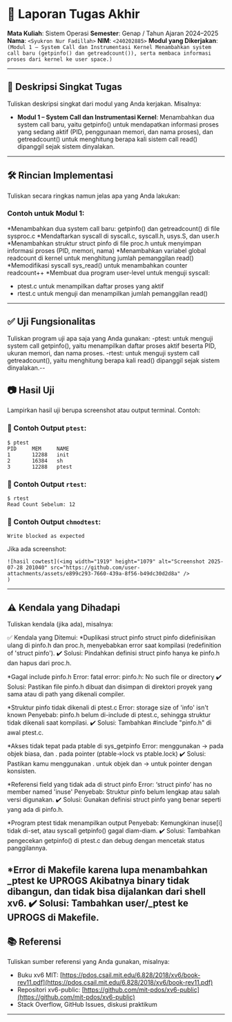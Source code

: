 # 📝 Laporan Tugas Akhir

**Mata Kuliah**: Sistem Operasi
**Semester**: Genap / Tahun Ajaran 2024–2025
**Nama**: `<Syukron Nur Fadillah>`
**NIM**: `<240202885>`
**Modul yang Dikerjakan**:
`(Modul 1 – System Call dan Instrumentasi Kernel
Menambahkan system call baru (getpinfo() dan getreadcount()), serta membaca informasi proses dari kernel ke user space.)`

---

## 📌 Deskripsi Singkat Tugas

Tuliskan deskripsi singkat dari modul yang Anda kerjakan. Misalnya:

* **Modul 1 – System Call dan Instrumentasi Kernel**:
Menambahkan dua system call baru, yaitu getpinfo() untuk mendapatkan informasi proses yang sedang aktif (PID, penggunaan memori, dan nama proses), dan getreadcount() untuk menghitung berapa kali sistem call read() dipanggil sejak sistem dinyalakan.
---

## 🛠️ Rincian Implementasi

Tuliskan secara ringkas namun jelas apa yang Anda lakukan:

### Contoh untuk Modul 1:
*Menambahkan dua system call baru: getpinfo() dan getreadcount() di file sysproc.c
*Mendaftarkan syscall di syscall.c, syscall.h, usys.S, dan user.h
*Menambahkan struktur struct pinfo di file proc.h untuk menyimpan informasi proses (PID, memori, nama)
*Menambahkan variabel global readcount di kernel untuk menghitung jumlah pemanggilan read()
*Memodifikasi syscall sys_read() untuk menambahkan counter readcount++
*Membuat dua program user-level untuk menguji syscall:
  - ptest.c untuk menampilkan daftar proses yang aktif
  - rtest.c untuk menguji dan menampilkan jumlah pemanggilan read()
---

## ✅ Uji Fungsionalitas

Tuliskan program uji apa saja yang Anda gunakan:
-ptest: untuk menguji system call getpinfo(), yaitu menampilkan daftar proses aktif beserta PID, ukuran memori, dan nama proses.
-rtest: untuk menguji system call getreadcount(), yaitu menghitung berapa kali read() dipanggil sejak sistem dinyalakan.--

## 📷 Hasil Uji

Lampirkan hasil uji berupa screenshot atau output terminal. Contoh:

### 📍 Contoh Output `ptest`:

```
$ ptest
PID     MEM     NAME
1       12288   init
2       16384   sh
3       12288   ptest
```

### 📍 Contoh Output `rtest`:

```
$ rtest
Read Count Sebelum: 12
```

### 📍 Contoh Output `chmodtest`:

```
Write blocked as expected
```

Jika ada screenshot:

```
![hasil cowtest](<img width="1919" height="1079" alt="Screenshot 2025-07-28 201040" src="https://github.com/user-attachments/assets/e899c293-7660-439a-8f56-b49dc30d2d8a" />
)
```

---

## ⚠️ Kendala yang Dihadapi

Tuliskan kendala (jika ada), misalnya:

✅ Kendala yang Ditemui:
*Duplikasi struct pinfo
  struct pinfo didefinisikan ulang di pinfo.h dan proc.h, menyebabkan error saat kompilasi (redefinition of 'struct pinfo').
  ✔️ Solusi: Pindahkan definisi struct pinfo hanya ke pinfo.h dan hapus dari proc.h.

*Gagal include pinfo.h
  Error: fatal error: pinfo.h: No such file or directory
  ✔️ Solusi: Pastikan file pinfo.h dibuat dan disimpan di direktori proyek yang sama atau di path yang dikenali compiler.

*Struktur pinfo tidak dikenali di ptest.c
  Error: storage size of 'info' isn't known
  Penyebab: pinfo.h belum di-include di ptest.c, sehingga struktur tidak dikenali saat kompilasi.
  ✔️ Solusi: Tambahkan #include "pinfo.h" di awal ptest.c.

*Akses tidak tepat pada ptable di sys_getpinfo
  Error: menggunakan -> pada objek biasa, dan . pada pointer (ptable->lock vs ptable.lock)
  ✔️ Solusi: Pastikan kamu menggunakan . untuk objek dan -> untuk pointer dengan konsisten.

*Referensi field yang tidak ada di struct pinfo
  Error: ‘struct pinfo’ has no member named 'inuse'
  Penyebab: Struktur pinfo belum lengkap atau salah versi digunakan.
  ✔️ Solusi: Gunakan definisi struct pinfo yang benar seperti yang ada di pinfo.h.

*Program ptest tidak menampilkan output
  Penyebab: Kemungkinan inuse[i] tidak di-set, atau syscall getpinfo() gagal diam-diam.
  ✔️ Solusi: Tambahkan pengecekan getpinfo() di ptest.c dan debug dengan mencetak status panggilannya.

*Error di Makefile karena lupa menambahkan _ptest ke UPROGS
  Akibatnya binary tidak dibangun, dan tidak bisa dijalankan dari shell xv6.
  ✔️ Solusi: Tambahkan user/_ptest ke UPROGS di Makefile.
---

## 📚 Referensi

Tuliskan sumber referensi yang Anda gunakan, misalnya:

* Buku xv6 MIT: [https://pdos.csail.mit.edu/6.828/2018/xv6/book-rev11.pdf](https://pdos.csail.mit.edu/6.828/2018/xv6/book-rev11.pdf)
* Repositori xv6-public: [https://github.com/mit-pdos/xv6-public](https://github.com/mit-pdos/xv6-public)
* Stack Overflow, GitHub Issues, diskusi praktikum

---


